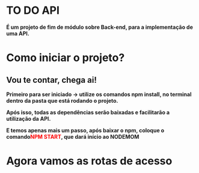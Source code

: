 <h1><b>TO DO API</h1>

<p>É um projeto de fim de módulo sobre Back-end, para a implementação de uma API.</p>

<h1>Como iniciar o projeto?</h1>
<h2>Vou te contar, chega ai! </h2>

<p>Primeiro para ser iniciado -> utilize os comandos npm install, no terminal dentro da pasta que está rodando o projeto.</p>
<p>Após isso, todas as dependências serão baixadas e facilitarão a utilização da API. </p>
<p>E temos apenas mais um passo, após baixar o npm, coloque o comando<font color="red">NPM START</font>, que dará início ao NODEMOM</p>

<h1>Agora vamos as rotas de acesso</h1>

<p></p>
